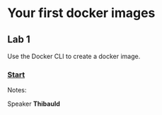<!-- .slide: class="exercice" -->

# Your first docker images

## Lab 1

Use the Docker CLI to create a docker image.


### [Start](https://github.com/sfeir-open-source/sfeir-school-docker/tree/main/steps/20-lab-first-docker-image)

Notes:

Speaker **Thibauld**
